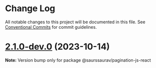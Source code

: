 # Change Log

All notable changes to this project will be documented in this file.
See [Conventional Commits](https://conventionalcommits.org) for commit guidelines.

# [2.1.0-dev.0](https://github.com/isaurssaurav/pagination-js/compare/v2.0.2-dev.0...v2.1.0-dev.0) (2023-10-14)

**Note:** Version bump only for package @saurssaurav/pagination-js-react
